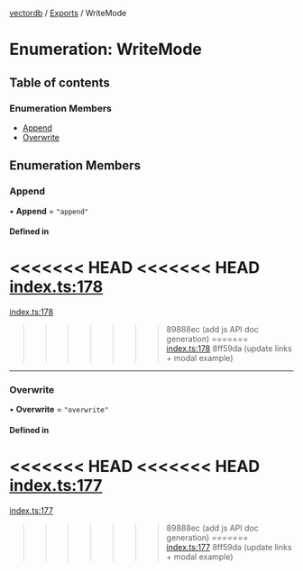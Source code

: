 [vectordb](../README.md) / [Exports](../modules.md) / WriteMode

# Enumeration: WriteMode

## Table of contents

### Enumeration Members

- [Append](WriteMode.md#append)
- [Overwrite](WriteMode.md#overwrite)

## Enumeration Members

### Append

• **Append** = ``"append"``

#### Defined in

<<<<<<< HEAD
<<<<<<< HEAD
[index.ts:178](https://github.com/lancedb/lancedb/blob/6d6e80b/node/src/index.ts#L178)
=======
[index.ts:178](https://github.com/lancedb/lancedb/blob/e234a3e/node/src/index.ts#L178)
>>>>>>> 89888ec (add js API doc generation)
=======
[index.ts:178](https://github.com/lancedb/lancedb/blob/6d6e80b/node/src/index.ts#L178)
>>>>>>> 8ff59da (update links + modal example)

___

### Overwrite

• **Overwrite** = ``"overwrite"``

#### Defined in

<<<<<<< HEAD
<<<<<<< HEAD
[index.ts:177](https://github.com/lancedb/lancedb/blob/6d6e80b/node/src/index.ts#L177)
=======
[index.ts:177](https://github.com/lancedb/lancedb/blob/e234a3e/node/src/index.ts#L177)
>>>>>>> 89888ec (add js API doc generation)
=======
[index.ts:177](https://github.com/lancedb/lancedb/blob/6d6e80b/node/src/index.ts#L177)
>>>>>>> 8ff59da (update links + modal example)
